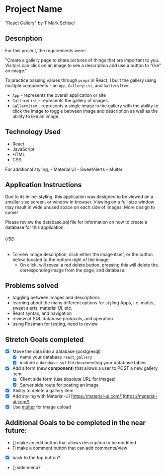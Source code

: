 # Project Name

"React Gallery" by T Mark Schisel

## Description

For this project, the requirements were:

"Create a gallery page to share pictures of things that are important to you. Visitors can click on an image to see a description and use a button to "like" an image."

To practice passing values through `props` in React, I built the gallery using mulitple components - an `App`, `GalleryList`, and `GalleryItem`.

- `App` - represents the overall application or site 
- `GalleryList` - represents the gallery of images. 
- `GalleryItem` - represents a single image in the gallery with the ability to click the image to toggle between image and description as well as the ability to like an image.

## Technology Used
- React
- JavaScript
- HTML
- CSS

For additional styling, 
    - Material UI
    - SweetAlerts
    - Multer

## Application Instructions

Due to its inline-styling, this application was designed to be viewed on a smaller size screen, or window in browser. Viewing on a full size window may result in wide unused space on each side of images.  More design to come!

Please review the database.sql file for information on how to create a database for this application.

###### USE: ######
- To view image description, click either the image itself, or the button below, located to the bottom right of the image.
    - On click, will reveal a red delete button. pressing this will delete the corresponding image from the page, and database.


## Problems solved
- toggling between images and descriptions
- learning about the many different options for styling Apps, i.e. multer, sweet alerts, material UI, etc.
- React syntax, and navigation
- review of SQL database protocols, and operation
- using Postman for testing, need to review

## Stretch Goals completed

- [x] Move the data into a database (postgresql)
    - [x] name your database `react_gallery`
    - [x] include a `database.sql` file documenting your database tables
- [x] Add a form (new **component**) that allows a user to POST a new gallery item
  - [x] Client side form (use absolute URL for images)
  - [x] Server side route for posting an image
- [x] Ability to delete a gallery item
- [x] Add styling with Material-UI [https://material-ui.com/](https://material-ui.com/)
- [x] Use [multer](https://github.com/expressjs/multer) for image upload 

## Additional Goals to be completed in the near future:
- [] make an edit button that allows description to be modified
- [] make a comment button that can add comments/view
- [x] back to the top button?
- [] side menu?